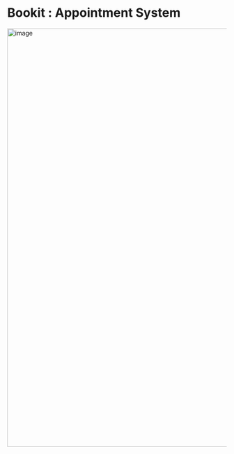 # Bookit : Appointment System

<img width="960" alt="image" src="https://github.com/Ayushi-persi/Bookit/assets/101005332/a4616185-9e78-47aa-bae9-85c1e1f07204">
